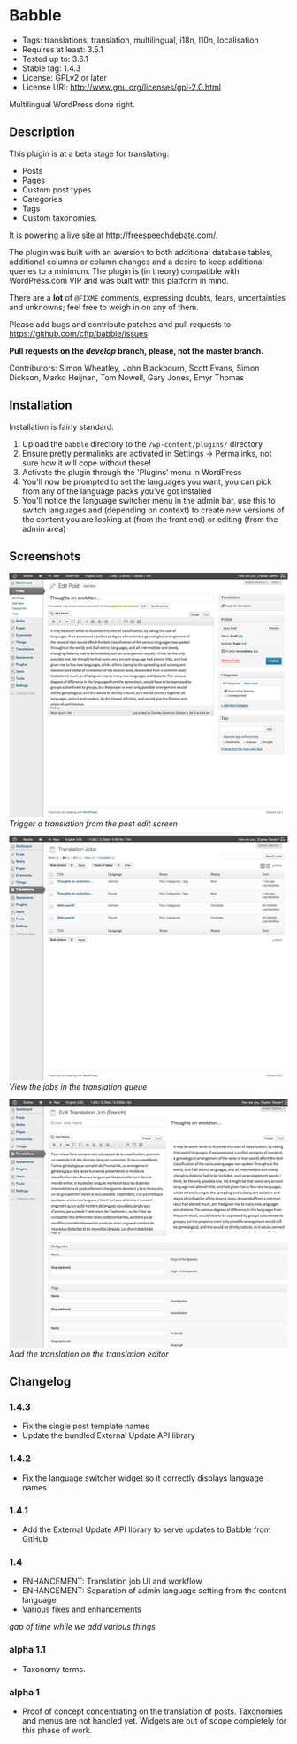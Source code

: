 # Babble

* Tags: translations, translation, multilingual, i18n, l10n, localisation
* Requires at least: 3.5.1
* Tested up to: 3.6.1
* Stable tag: 1.4.3
* License: GPLv2 or later
* License URI: http://www.gnu.org/licenses/gpl-2.0.html

Multilingual WordPress done right.

## Description

This plugin is at a beta stage for translating:

 * Posts
 * Pages
 * Custom post types
 * Categories
 * Tags
 * Custom taxonomies.

It is powering a live site at http://freespeechdebate.com/.

The plugin was built with an aversion to both additional database tables, additional columns 
or column changes and a desire to keep additional queries to a minimum. The plugin is (in theory)
compatible with WordPress.com VIP and was built with this platform in mind.

There are a **lot** of `@FIXME` comments, expressing doubts, fears, uncertainties and 
unknowns; feel free to weigh in on any of them.

Please add bugs and contribute patches and pull requests to https://github.com/cftp/babble/issues

**Pull requests on the *develop* branch, please, not the master branch.**

Contributors: Simon Wheatley, John Blackbourn, Scott Evans, Simon Dickson, Marko Heijnen, Tom Nowell, Gary Jones, Emyr Thomas

## Installation

Installation is fairly standard:

1. Upload the `babble` directory to the `/wp-content/plugins/` directory
2. Ensure pretty permalinks are activated in Settings -> Permalinks, not sure how it will cope without these!
3. Activate the plugin through the 'Plugins' menu in WordPress
4. You'll now be prompted to set the languages you want, you can pick from any of the language packs you've got installed
5. You'll notice the language switcher menu in the admin bar, use this to switch languages and (depending on context) to create new versions of the content you are looking at (from the front end) or editing (from the admin area)

## Screenshots

![Trigger a translation from the post edit screen](screenshot-1.png "Trigger a translation from the post edit screen")     
_Trigger a translation from the post edit screen_

![View the jobs in the translation queue](screenshot-2.png "View the jobs in the translation queue")     
_View the jobs in the translation queue_

![Add the translation on the translation editor](screenshot-3.png "Add the translation on the translation editor")     
_Add the translation on the translation editor_

## Changelog

### 1.4.3

* Fix the single post template names
* Update the bundled External Update API library

### 1.4.2

* Fix the language switcher widget so it correctly displays language names

### 1.4.1

* Add the External Update API library to serve updates to Babble from GitHub

### 1.4

* ENHANCEMENT: Translation job UI and workflow
* ENHANCEMENT: Separation of admin language setting from the content language
* Various fixes and enhancements

*gap of time while we add various things*

### alpha 1.1 

* Taxonomy terms.

### alpha 1 

* Proof of concept concentrating on the translation of posts. Taxonomies and menus are not handled yet. Widgets are out of scope completely for this phase of work.
